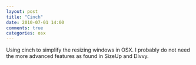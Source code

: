 ```yaml
---
layout: post
title: "Cinch"
date: 2010-07-01 14:00
comments: true
categories: osx
---
```


Using cinch to simplify the resizing windows in OSX. I probably do not need the more advanced features as found in SizeUp and Divvy.

